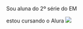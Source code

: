 Sou aluna do 2º série do EM 

estou cursando o Alura 
![](https://media1.tenor.com/m/EbsMN6_dOvYAAAAC/quby-chan-hi.gif)
